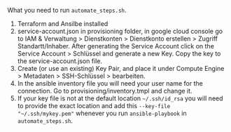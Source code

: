 What you need to run `automate_steps.sh`. 
1. Terraform and Ansilbe installed
2. service-account.json in provisioning folder, in google cloud console go to IAM & Verwaltung > Dienstkonten > Dienstkonto erstellen  > Zugriff Standartt/Inhaber. After generating the Service Account click on the Service Account > Schlüssel and generate a new Key. Copy the key to the service-account.json file.
3. Create (or use an existing) Key Pair, and place it under Compute Engine > Metadaten > SSH-Schlüssel > bearbeiten. 
4. In the ansible inventory file you will need your user name for the connection. Go to provisioning/inventory.tmpl and change it. 
5. If your key file is not at the default location `~/.ssh/id_rsa` you will need to provide the exact location and add this `--key-file "~/.ssh/mykey.pem"` whenever you run `ansible-playbook` in `automate_steps.sh`.
